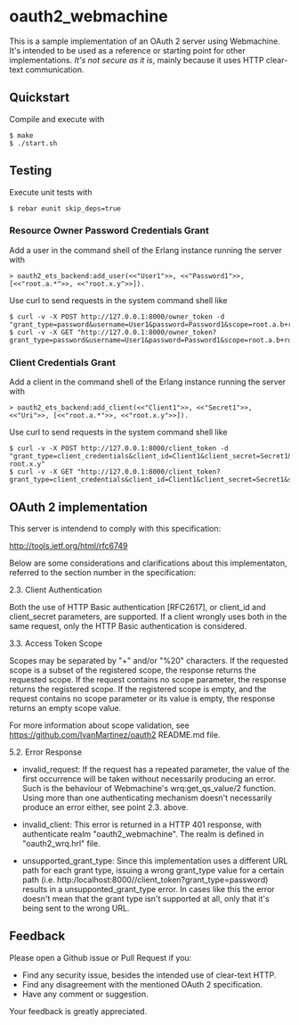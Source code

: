 # oauth2_webmachine

This is a sample implementation of an OAuth 2 server using Webmachine. It's intended to be used as a reference or starting point for other implementations. *It's not secure as it is*, mainly because it uses HTTP clear-text communication. 

## Quickstart

Compile and execute with

    $ make
    $ ./start.sh

## Testing

Execute unit tests with 

    $ rebar eunit skip_deps=true

### Resource Owner Password Credentials Grant

Add a user in the command shell of the Erlang instance running the server with

    > oauth2_ets_backend:add_user(<<"User1">>, <<"Password1">>, [<<"root.a.*">>, <<"root.x.y">>]).

Use curl to send requests in the system command shell like

    $ curl -v -X POST http://127.0.0.1:8000/owner_token -d "grant_type=password&username=User1&password=Password1&scope=root.a.b+root.x.y"
    $ curl -v -X GET "http://127.0.0.1:8000/owner_token?grant_type=password&username=User1&password=Password1&scope=root.a.b+root.x.y"

### Client Credentials Grant

Add a client in the command shell of the Erlang instance running the server with

    > oauth2_ets_backend:add_client(<<"Client1">>, <<"Secret1">>, <<"Uri">>, [<<"root.a.*">>, <<"root.x.y">>]).

Use curl to send requests in the system command shell like

    $ curl -v -X POST http://127.0.0.1:8000/client_token -d "grant_type=client_credentials&client_id=Client1&client_secret=Secret1&scope=root.a.b root.x.y"
    $ curl -v -X GET "http://127.0.0.1:8000/client_token?grant_type=client_credentials&client_id=Client1&client_secret=Secret1&scope=root.a.b+root.x.y"

## OAuth 2 implementation

This server is intendend to comply with this specification:

http://tools.ietf.org/html/rfc6749

Below are some considerations and clarifications about this implementaton, referred to the section number in the specification:

2.3. Client Authentication

Both the use of HTTP Basic authentication [RFC2617], or client_id and client_secret parameters, are supported. If a client wrongly uses both in the same request, only the HTTP Basic authentication is considered.

3.3. Access Token Scope

Scopes may be separated by "+" and/or "%20" characters. If the requested scope is a subset of the registered scope, the response returns the requested scope. If the request contains no scope parameter, the response returns the registered scope. If the registered scope is empty, and the request contains no scope parameter or its value is empty, the response returns an empty scope value.

For more information about scope validation, see https://github.com/IvanMartinez/oauth2 README.md file.

5.2. Error Response

- invalid_request: If the request has a repeated parameter, the value of the first occurrence will be taken without necessarily producing an error. Such is the behaviour of
Webmachine's wrq:get_qs_value/2 function. Using more than one authenticating mechanism doesn't necessarily produce an error either, see point 2.3. above.

- invalid_client: This error is returned in a HTTP 401 response, with authenticate realm "oauth2_webmachine". The realm is defined in "oauth2_wrq.hrl" file.

- unsupported_grant_type: Since this implementation uses a different URL path for each grant type, issuing a wrong grant_type value for a certain path (i.e. http:/localhost:8000//client_token?grant_type=password) results in a unsupponted_grant_type error. In cases like this the error doesn't mean that the grant type isn't supported at all, only that it's being sent to the wrong URL.

## Feedback

Please open a Github issue or Pull Request if you:

- Find any security issue, besides the intended use of clear-text HTTP.
- Find any disagreement with the mentioned OAuth 2 specification.
- Have any comment or suggestion.

Your feedback is greatly appreciated.
